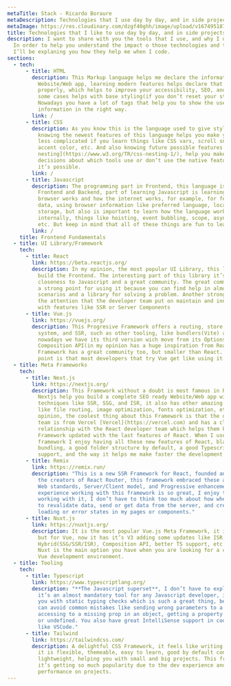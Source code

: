 ```yaml
---
metaTitle: Stack - Ricardo Boraure
metaDescription: Technologies that I use day by day, and in side projects.
metaImage: https://res.cloudinary.com/dzgf40ghh/image/upload/v1674951877/portrait_bq1urr.jpg
title: Technologies that I like to use day by day, and in side projects.
description: I want to share with you the tools that I use, and why I use them.
  In order to help you understand the impact o those technologies and tooling
  I’ll be explaning you how they help me when I code.
sections:
  - tech:
      - title: HTML
        description: This Markup language helps me declare the information of my
          Website/Web app, learning modern features helps declare that info
          properly, which helps to improve your accessibility, SEO, and also in
          some cases helps with base styling(if you don’t reset your styles).
          Nowadays you have a lot of tags that help you to show the user the
          information in the right way.
        link: /
      - title: CSS
        description: As you know this is the language used to give style to our HTML,
          knowing the newest features of this language helps you make your work
          less complicated if you learn things like CSS vars, scroll snap,
          accent color, etc. And also knowing future possible features like [CSS
          nesting](https://www.w3.org/TR/css-nesting-1/), help you make
          decisions about which tools use or don’t use the native features when
          it’s possible.
        link: /
      - title: Javascript
        description: The programming part in Frontend, this language is useful in
          Frontend and Backend, part of learning Javascript is learning how the
          browser works and how the internet works, for example, for fetching
          data, using browser information like preferred language, local
          storage, but also is important to learn how the language works
          internally, things like hoisting, event bubbling, scope, asynchronism,
          etc. But keep in mind that all of these things are fun to learn.
        link: /
    title: Frontend Fundamentals
  - title: UI Library/Framework
    tech:
      - title: React
        link: https://beta.reactjs.org/
        description: In my opinion, the most popular UI Library, this library helps me
          build the Frontend. The interesting part of this library it’s
          closeness to Javascript and a great community. The great community is
          a strong point for using it because you can find help in almost all
          scenarios and a library for solving a problem. Another strong point is
          the attention that the developer team put on maintain and innovationg
          with features like SSR or Server Components
      - title: Vue.js
        link: https://vuejs.org/
        description: This Progresive Framework offers a routing, store managament
          system, and SSR, such as other tooling, like bundlers(Vite) and CLI,
          nowadays we have its third version wich move from its Options API to a
          Composition API(in my opinion has a huge inspiration from React), this
          Framework has a great community too, but smaller than React. A good
          point is that most developers that try Vue get like using it.
  - title: Meta Frameworks
    tech:
      - title: Next.js
        link: https://nextjs.org/
        description: This Framework without a doubt is most famous in React Community,
          Nextjs help you build a complete SEO ready Website/Web app with
          techniques like SSR, SSG, and ISR, it also has other amazing features
          like file routing, image optimization, fonts optimization, etc. In my
          opinion, the coolest thing about this Framework is that the developer
          team is from Vercel [Vercel](https://vercel.com) and has a close
          relationship with the React developer team which helps them keep the
          Framework updated with the last features of React. When I use this
          framework I enjoy having all these new features of React, blazing fast
          bundling, a good folder structure by default, a good Typescript
          support, and the way it helps me make faster the development process.
      - title: Remix
        link: https://remix.run/
        description: "This is a new SSR Framework for React, founded and maintained by
          the creators of React Router, this framework embraced these aspects:
          Web standards, Server/Client model, and Progressive enhancement. My
          experience working with this framework is so great, I enjoy too much
          working with it, I don’t have to think too much about how when trying
          to revalidate data, send or get data from the server, and create
          loading or error states in my pages or components."
      - title: Nuxt.js
        link: https://nuxtjs.org/
        description: It is the most popular Vue.js Meta Framework, it is like Next.js,
          but for Vue, now it has it’s V3 adding some updates like ISR,
          Hybrid(SSG/SSR/ISR), Composition API, better TS support, etc. I think
          Nuxt is the main option you have when you are looking for a complete
          Vue development environment.
  - title: Tooling
    tech:
      - title: Typescript
        link: https://www.typescriptlang.org/
        description: "**The Javascript superset**, I don’t have to explain too much why
          it’s an almost mandatory tool for any Javascript developer, it helps
          you with static typing checks which is such a great thing, because you
          can avoid common mistakes like sending wrong parameters to a function,
          accessing to a missing prop in an object, getting a property from null
          or undefined. You also have great IntelliSense support in code editors
          like VSCode."
      - title: Tailwind
        link: https://tailwindcss.com/
        description: A delightful CSS Framework, it feels like writing CSS but faster,
          it is flexible, themeable, easy to learn, good by default config, and
          lightweight, helping you with small and big projects. This framework
          it’s getting so much popularity due to the dev experience and
          performance on projects.
---
```

